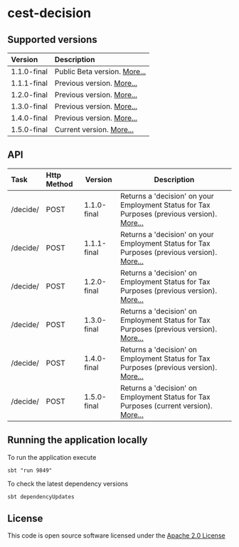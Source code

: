 # cest-decision


## Supported versions 
| Version | Description |
|:--------|:------------|
|1.1.0-final|Public Beta version. [More...](./docs/api_1.1.0-final.md)|
|1.1.1-final|Previous version. [More...](./docs/api_1.1.1-final.md)|
|1.2.0-final|Previous version. [More...](./docs/api_1.2.0-final.md)|
|1.3.0-final|Previous version. [More...](./docs/api_1.3.0-final.md)|
|1.4.0-final|Previous version. [More...](./docs/api_1.4.0-final.md)|
|1.5.0-final|Current version. [More...](./docs/api_1.5.0-final.md)|



## API
| Task    | Http Method | Version   | Description |
|:--------|:------------|-----------|-------------|
|/decide/ | POST        |1.1.0-final|Returns a 'decision' on your Employment Status for Tax Purposes (previous version). [More...](./docs/api_1.1.0-final.md)|
|/decide/ | POST        |1.1.1-final|Returns a 'decision' on your Employment Status for Tax Purposes (previous version). [More...](./docs/api_1.1.1-final.md)|
|/decide/ | POST        |1.2.0-final|Returns a 'decision' on Employment Status for Tax Purposes (previous version). [More...](./docs/api_1.2.0-final.md)|
|/decide/ | POST        |1.3.0-final|Returns a 'decision' on Employment Status for Tax Purposes (previous version). [More...](./docs/api_1.3.0-final.md)|
|/decide/ | POST        |1.4.0-final|Returns a 'decision' on Employment Status for Tax Purposes (previous version). [More...](./docs/api_1.4.0-final.md)|
|/decide/ | POST        |1.5.0-final|Returns a 'decision' on Employment Status for Tax Purposes (current version). [More...](./docs/api_1.5.0-final.md)|


## Running the application locally
To run the application execute

```
sbt "run 9849" 

```

To check the latest dependency versions

```
sbt dependencyUpdates

```
 
## License

This code is open source software licensed under the [Apache 2.0 License](http://www.apache.org/licenses/LICENSE-2.0.html)
